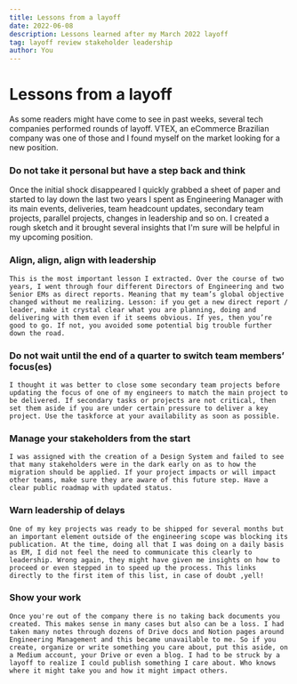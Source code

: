 ```yaml
---
title: Lessons from a layoff
date: 2022-06-08
description: Lessons learned after my March 2022 layoff
tag: layoff review stakeholder leadership
author: You
---
```


# Lessons from a layoff

As some readers might have come to see in past weeks, several tech companies performed rounds of layoff. VTEX, an eCommerce Brazilian company was one of those and I found myself on the market looking for a new position.

### Do not take it personal but have a step back and think

Once the initial shock disappeared I quickly grabbed a sheet of paper and started to lay down the last two years I spent as Engineering Manager with its main events, deliveries, team headcount updates, secondary team projects, parallel projects, changes in leadership and so on. I created a rough sketch and it brought several insights that I'm sure will be helpful in my upcoming position.

### Align, align, align with leadership

    This is the most important lesson I extracted. Over the course of two years, I went through four different Directors of Engineering and two Senior EMs as direct reports. Meaning that my team’s global objective changed without me realizing. Lesson: if you get a new direct report / leader, make it crystal clear what you are planning, doing and delivering with them even if it seems obvious. If yes, then you’re good to go. If not, you avoided some potential big trouble further down the road.

### Do not wait until the end of a quarter to switch team members’ focus(es)

    I thought it was better to close some secondary team projects before updating the focus of one of my engineers to match the main project to be delivered. If secondary tasks or projects are not critical, then set them aside if you are under certain pressure to deliver a key project. Use the taskforce at your availability as soon as possible.

### Manage your stakeholders from the start

    I was assigned with the creation of a Design System and failed to see that many stakeholders were in the dark early on as to how the migration should be applied. If your project impacts or will impact other teams, make sure they are aware of this future step. Have a clear public roadmap with updated status.

### Warn leadership of delays

    One of my key projects was ready to be shipped for several months but an important element outside of the engineering scope was blocking its publication. At the time, doing all that I was doing on a daily basis as EM, I did not feel the need to communicate this clearly to leadership. Wrong again, they might have given me insights on how to proceed or even stepped in to speed up the process. This links directly to the first item of this list, in case of doubt ,yell!

### Show your work

    Once you're out of the company there is no taking back documents you created. This makes sense in many cases but also can be a loss. I had taken many notes through dozens of Drive docs and Notion pages around Engineering Management and this became unavailable to me. So if you create, organize or write something you care about, put this aside, on a Medium account, your Drive or even a blog. I had to be struck by a layoff to realize I could publish something I care about. Who knows where it might take you and how it might impact others.
